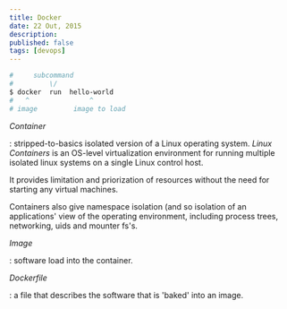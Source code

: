 ```yaml
---
title: Docker
date: 22 Out, 2015
description:
published: false
tags: [devops]
---
```


```sh
#     subcommand
#         \/
$ docker  run  hello-world
#   ^               ^
# image         image to load
```

*Container*

:   stripped-to-basics isolated version of a Linux operating system.  *Linux Containers* is an OS-level virtualization environment for running multiple isolated linux systems on a single Linux control host.

  It provides limitation and priorization of resources without the need for starting any virtual machines.

  Containers also give namespace isolation (and so isolation of an applications' view of the operating environment, including process trees, networking, uids and mounter fs's.

*Image*

:   software load into the container.

*Dockerfile*

:   a file that describes the software that is 'baked' into an image.
